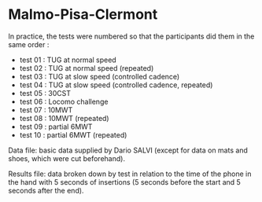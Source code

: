 # Malmo-Pisa-Clermont 

In practice, the tests were numbered so that the participants did them in the same order :
-	test 01 : TUG at normal speed 
-	test 02 : TUG at normal speed (repeated) 
-	test 03 : TUG at slow speed (controlled cadence) 
-	test 04 : TUG at slow speed (controlled cadence, repeated) 
-	test 05 : 30CST 
-	test 06 : Locomo challenge 
-	test 07 : 10MWT 
-	test 08 : 10MWT (repeated) 
-	test 09 : partial 6MWT
-	test 10 : partial 6MWT (repeated)


Data file: basic data supplied by Dario SALVI (except for data on mats and shoes, which were cut beforehand).

Results file: data broken down by test in relation to the time of the phone in the hand with 5 seconds of insertions (5 seconds before the start and 5 seconds after the end).